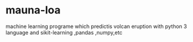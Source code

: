 # mauna-loa
machine learning programe which predictis volcan eruption
with python 3 language and sikit-learning ,pandas ,numpy,etc
